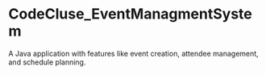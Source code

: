 # CodeCluse_EventManagmentSystem
A Java application with features like event creation, attendee management, and schedule planning.
